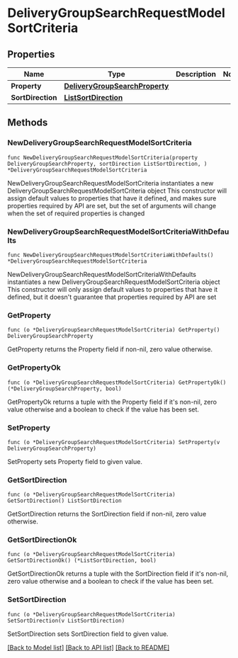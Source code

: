 # DeliveryGroupSearchRequestModelSortCriteria

## Properties

Name | Type | Description | Notes
------------ | ------------- | ------------- | -------------
**Property** | [**DeliveryGroupSearchProperty**](DeliveryGroupSearchProperty.md) |  | 
**SortDirection** | [**ListSortDirection**](ListSortDirection.md) |  | 

## Methods

### NewDeliveryGroupSearchRequestModelSortCriteria

`func NewDeliveryGroupSearchRequestModelSortCriteria(property DeliveryGroupSearchProperty, sortDirection ListSortDirection, ) *DeliveryGroupSearchRequestModelSortCriteria`

NewDeliveryGroupSearchRequestModelSortCriteria instantiates a new DeliveryGroupSearchRequestModelSortCriteria object
This constructor will assign default values to properties that have it defined,
and makes sure properties required by API are set, but the set of arguments
will change when the set of required properties is changed

### NewDeliveryGroupSearchRequestModelSortCriteriaWithDefaults

`func NewDeliveryGroupSearchRequestModelSortCriteriaWithDefaults() *DeliveryGroupSearchRequestModelSortCriteria`

NewDeliveryGroupSearchRequestModelSortCriteriaWithDefaults instantiates a new DeliveryGroupSearchRequestModelSortCriteria object
This constructor will only assign default values to properties that have it defined,
but it doesn't guarantee that properties required by API are set

### GetProperty

`func (o *DeliveryGroupSearchRequestModelSortCriteria) GetProperty() DeliveryGroupSearchProperty`

GetProperty returns the Property field if non-nil, zero value otherwise.

### GetPropertyOk

`func (o *DeliveryGroupSearchRequestModelSortCriteria) GetPropertyOk() (*DeliveryGroupSearchProperty, bool)`

GetPropertyOk returns a tuple with the Property field if it's non-nil, zero value otherwise
and a boolean to check if the value has been set.

### SetProperty

`func (o *DeliveryGroupSearchRequestModelSortCriteria) SetProperty(v DeliveryGroupSearchProperty)`

SetProperty sets Property field to given value.


### GetSortDirection

`func (o *DeliveryGroupSearchRequestModelSortCriteria) GetSortDirection() ListSortDirection`

GetSortDirection returns the SortDirection field if non-nil, zero value otherwise.

### GetSortDirectionOk

`func (o *DeliveryGroupSearchRequestModelSortCriteria) GetSortDirectionOk() (*ListSortDirection, bool)`

GetSortDirectionOk returns a tuple with the SortDirection field if it's non-nil, zero value otherwise
and a boolean to check if the value has been set.

### SetSortDirection

`func (o *DeliveryGroupSearchRequestModelSortCriteria) SetSortDirection(v ListSortDirection)`

SetSortDirection sets SortDirection field to given value.



[[Back to Model list]](../README.md#documentation-for-models) [[Back to API list]](../README.md#documentation-for-api-endpoints) [[Back to README]](../README.md)


